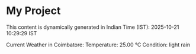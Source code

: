 # My Project

This content is dynamically generated in Indian Time (IST): 2025-10-21 10:29:29 IST


Current Weather in Coimbatore:
Temperature: 25.00 °C
Condition: light rain
